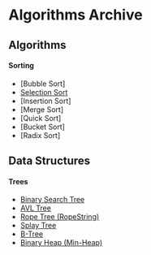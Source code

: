 # Algorithms Archive

## Algorithms

#### Sorting
- [Bubble Sort]
- [Selection Sort](https://github.com/inthra-onsap/algorithms-archive/tree/master/sorting/selection_sort)
- [Insertion Sort]
- [Merge Sort]
- [Quick Sort]
- [Bucket Sort]
- [Radix Sort]

## Data Structures

#### Trees
- [Binary Search Tree](https://github.com/inthra-onsap/algorithms-archive/tree/master/tree/bst)
- [AVL Tree](https://github.com/inthra-onsap/algorithms-archive/tree/master/tree/avl_tree)
- [Rope Tree (RopeString)](https://github.com/inthra-onsap/algorithms-archive/tree/master/tree/rope_string)
- [Splay Tree](https://github.com/inthra-onsap/algorithms-archive/tree/master/tree/splay_tree)
- [B-Tree](https://github.com/inthra-onsap/algorithms-archive/tree/master/tree/b_tree)
- [Binary Heap (Min-Heap)](https://github.com/inthra-onsap/algorithms-archive/tree/master/tree/binary_heap)




